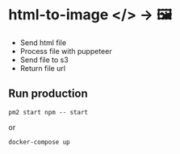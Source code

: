 # html-to-image </> -> 🖼️

- Send html file 
- Process file with puppeteer
- Send file to s3
- Return file url



## Run production
```
pm2 start npm -- start
```
or
```
docker-compose up
```
